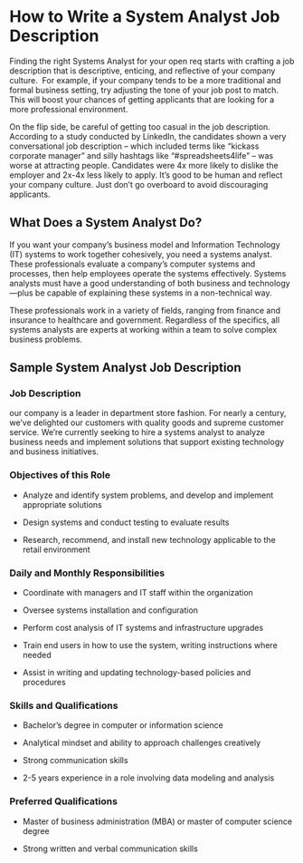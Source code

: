 # How to Write a System Analyst Job Description

Finding the right Systems Analyst for your open req starts with crafting a job description that is descriptive, enticing, and reflective of your company culture.  For example, if your company tends to be a more traditional and formal business setting, try adjusting the tone of your job post to match. This will boost your chances of getting applicants that are looking for a more professional environment.

On the flip side, be careful of getting too casual in the job description. According to a study conducted by LinkedIn, the candidates shown a very conversational job description – which included terms like “kickass corporate manager” and silly hashtags like “#spreadsheets4life” – was worse at attracting people. Candidates were 4x more likely to dislike the employer and 2x-4x less likely to apply. It’s good to be human and reflect your company culture. Just don’t go overboard to avoid discouraging applicants.
## What Does a System Analyst Do?

If you want your company’s business model and Information Technology (IT) systems to work together cohesively, you need a systems analyst. These professionals evaluate a company’s computer systems and processes, then help employees operate the systems effectively. Systems analysts must have a good understanding of both business and technology—plus be capable of explaining these systems in a non-technical way.

These professionals work in a variety of fields, ranging from finance and insurance to healthcare and government. Regardless of the specifics, all systems analysts are experts at working within a team to solve complex business problems.
## Sample System Analyst Job Description

### Job Description

our company is a leader in department store fashion. For nearly a century, we’ve delighted our customers with quality goods and supreme customer service. We’re currently seeking to hire a systems analyst to analyze business needs and implement solutions that support existing technology and business initiatives.

### Objectives of this Role

* Analyze and identify system problems, and develop and implement appropriate solutions

* Design systems and conduct testing to evaluate results

* Research, recommend, and install new technology applicable to the retail environment

### Daily and Monthly Responsibilities

* Coordinate with managers and IT staff within the organization

* Oversee systems installation and configuration

* Perform cost analysis of IT systems and infrastructure upgrades

* Train end users in how to use the system, writing instructions where needed

* Assist in writing and updating technology-based policies and procedures

### Skills and Qualifications

* Bachelor’s degree in computer or information science

* Analytical mindset and ability to approach challenges creatively

* Strong communication skills

* 2-5 years experience in a role involving data modeling and analysis

### Preferred Qualifications

* Master of business administration (MBA) or master of computer science degree

* Strong written and verbal communication skills

